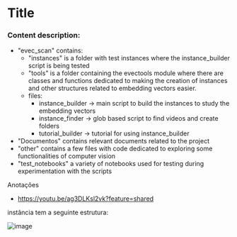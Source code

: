 # Title
### Content description:
- "evec_scan" contains:
    - "instances" is a folder with test instances where the instance_builder script is being tested
    - "tools" is a folder containing the evectools module where there are classes and functions dedicated to making the creation of instances and other structures related to embedding vectors easier.
    - files: 
        - instance_builder -> main script to build the instances to study the embedding vectors
        - instance_finder -> glob based script to find videos and create folders
        - tutorial_builder -> tutorial for using instance_builder
- "Documentos" contains relevant documents related to the project
- "other" contains a few files with code dedicated to exploring some functionalities of computer vision
- "test_notebooks" a variety of notebooks used for testing during experimentation with the scripts


Anotações
- https://youtu.be/ag3DLKsl2vk?feature=shared

instância tem a seguinte estrutura:<br>

  ![image](https://github.com/user-attachments/assets/a6c5f40f-8530-40ff-a524-3cdaf04f9a3c)
